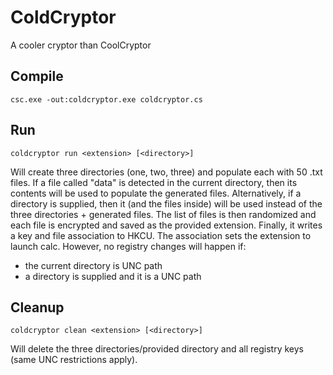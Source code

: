 # ColdCryptor

A cooler cryptor than CoolCryptor

## Compile

`csc.exe -out:coldcryptor.exe coldcryptor.cs`


## Run 

`coldcryptor run <extension> [<directory>]`

Will create three directories (one, two, three) and populate each with 50 .txt files. 
If a file called "data" is detected in the current directory, then its contents will be used to populate the generated files.
Alternatively, if a directory is supplied, then it (and the files inside) will be used instead of the three directories + generated files.
The list of files is then randomized and each file is encrypted and saved as the provided extension.
Finally, it writes a key and file association to HKCU. The association sets the extension to launch calc. 
However, no registry changes will happen if: 

- the current directory is UNC path
- a directory is supplied and it is a UNC path

## Cleanup

`coldcryptor clean <extension> [<directory>]`

Will delete the three directories/provided directory and all registry keys (same UNC restrictions apply).
